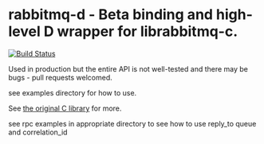 # rabbitmq-d - Beta binding and high-level D wrapper for librabbitmq-c.

[![Build Status](https://travis-ci.org/symmetryinvestments/rabbitmq-d.png?branch=master)](https://travis-ci.org/symmetryinvestments/rabbitmq-d)
<!--- [![Windows Appveyor Build status](https://ci.appveyor.com/api/projects/status/l378of32r3sy2i18/branch/master?svg=true)](https://ci.appveyor.com/project/LaeethIsharc/rabbitmq-d/branch/master) --->

Used in production but the entire API is not well-tested and there may be bugs - pull requests welcomed.

see examples directory for how to use.

See [the original C library](https://github.com/alanxz/rabbitmq-c) for more.

see rpc examples in appropriate directory  to see how to use reply_to queue and correlation_id
